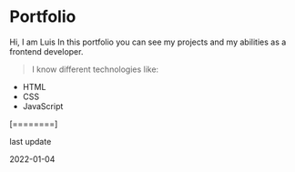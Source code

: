 # Portfolio

Hi, I am Luis
In this portfolio you can see my projects and my abilities as a frontend developer.

>I know different technologies like:
- HTML
- CSS
- JavaScript

[========]

last update

2022-01-04 